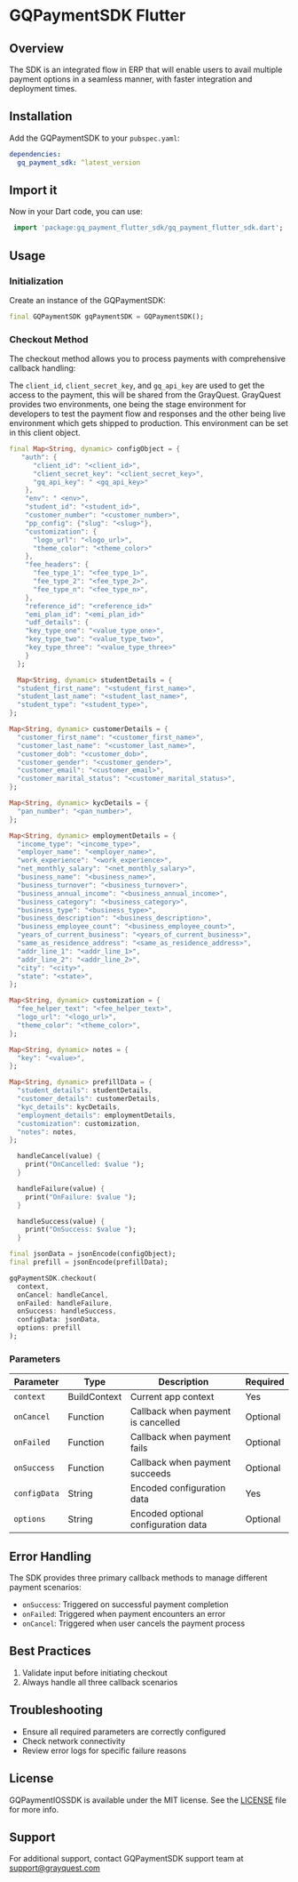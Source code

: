 # GQPaymentSDK Flutter

## Overview
The SDK is an integrated flow in ERP that will enable users to avail multiple payment options in a seamless manner, with faster integration and deployment times.

<!-- The `GQPaymentSDK` is a payment SDK that allows developers to integrate a seamless payment gateway into their Flutter applications. It provides callbacks for success, failure, and cancellation of the payment process, along with options for prefilled user data. -->


## Installation

Add the GQPaymentSDK to your `pubspec.yaml`:
```yaml
dependencies:
  gq_payment_sdk: ^latest_version
```
## Import it 
Now in your Dart code, you can use:
```dart
 import 'package:gq_payment_flutter_sdk/gq_payment_flutter_sdk.dart';
```

## Usage

### Initialization
Create an instance of the GQPaymentSDK:
```dart
final GQPaymentSDK gqPaymentSDK = GQPaymentSDK();
```

### Checkout Method
The checkout method allows you to process payments with comprehensive callback handling:


The `client_id`, `client_secret_key`, and `gq_api_key` are used to get the access to the payment, this will be shared from the GrayQuest.
GrayQuest provides two environments, one being the stage environment for developers to test the payment flow and responses and the other being live environment which gets shipped to production. This environment can be set in this client object.

```dart
final Map<String, dynamic> configObject = {
   "auth": {
      "client_id": "<client_id>",
      "client_secret_key": "<client_secret_key>",
      "gq_api_key": " <gq_api_key>"
    },
    "env": " <env>",
    "student_id": "<student_id>",
    "customer_number": "<customer_number>",
    "pp_config": {"slug": "<slug>"},
    "customization": {
      "logo_url": "<logo_url>",
      "theme_color": "<theme_color>"
    },
    "fee_headers": {
      "fee_type_1": "<fee_type_1>",
      "fee_type_2": "<fee_type_2>",
      "fee_type_n": "<fee_type_n>",
    },
    "reference_id": "<reference_id>"
    "emi_plan_id": "<emi_plan_id>"
    "udf_details": {
    "key_type_one": "<value_type_one>", 
    "key_type_two": "<value_type_two>", 
    "key_type_three": "<value_type_three>" 
    }
  };

  Map<String, dynamic> studentDetails = {
  "student_first_name": "<student_first_name>",
  "student_last_name": "<student_last_name>",
  "student_type": "<student_type>",
};

Map<String, dynamic> customerDetails = {
  "customer_first_name": "<customer_first_name>",
  "customer_last_name": "<customer_last_name>",
  "customer_dob": "<customer_dob>",
  "customer_gender": "<customer_gender>",
  "customer_email": "<customer_email>",
  "customer_marital_status": "<customer_marital_status>",
};

Map<String, dynamic> kycDetails = {
  "pan_number": "<pan_number>",
};

Map<String, dynamic> employmentDetails = {
  "income_type": "<income_type>",
  "employer_name": "<employer_name>",
  "work_experience": "<work_experience>",
  "net_monthly_salary": "<net_monthly_salary>",
  "business_name": "<business_name>",
  "business_turnover": "<business_turnover>",
  "business_annual_income": "<business_annual_income>",
  "business_category": "<business_category>",
  "business_type": "<business_type>",
  "business_description": "<business_description>",
  "business_employee_count": "<business_employee_count>",
  "years_of_current_business": "<years_of_current_business>",
  "same_as_residence_address": "<same_as_residence_address>",
  "addr_line_1": "<addr_line_1>",
  "addr_line_2": "<addr_line_2>",
  "city": "<city>",
  "state": "<state>",
};

Map<String, dynamic> customization = {
  "fee_helper_text": "<fee_helper_text>",
  "logo_url": "<logo_url>",
  "theme_color": "<theme_color>",
};

Map<String, dynamic> notes = {
  "key": "<value>",
};

Map<String, dynamic> prefillData = {
  "student_details": studentDetails,
  "customer_details": customerDetails,
  "kyc_details": kycDetails,
  "employment_details": employmentDetails,
  "customization": customization,
  "notes": notes,
};

  handleCancel(value) {
    print("OnCancelled: $value ");
  }

  handleFailure(value) {
    print("OnFailure: $value ");
  }

  handleSuccess(value) {
    print("OnSuccess: $value ");
  }

final jsonData = jsonEncode(configObject);
final prefill = jsonEncode(prefillData);

gqPaymentSDK.checkout(
  context,
  onCancel: handleCancel,
  onFailed: handleFailure,
  onSuccess: handleSuccess,
  configData: jsonData,
  options: prefill
);


```

### Parameters

| Parameter | Type | Description | Required |
|-----------|------|-------------|----------|
| `context` | BuildContext | Current app context | Yes |
| `onCancel` | Function | Callback when payment is cancelled | Optional |
| `onFailed` | Function | Callback when payment fails | Optional |
| `onSuccess` | Function | Callback when payment succeeds | Optional |
| `configData` | String | Encoded configuration data | Yes |
| `options` | String | Encoded optional configuration data | Optional |

## Error Handling
The SDK provides three primary callback methods to manage different payment scenarios:
- `onSuccess`: Triggered on successful payment completion
- `onFailed`: Triggered when payment encounters an error
- `onCancel`: Triggered when user cancels the payment process

## Best Practices
1. Validate input before initiating checkout
2. Always handle all three callback scenarios

## Troubleshooting
- Ensure all required parameters are correctly configured
- Check network connectivity
- Review error logs for specific failure reasons

## License

GQPaymentIOSSDK is available under the MIT license. See the [LICENSE](LICENSE) file for more info.

## Support
For additional support, contact GQPaymentSDK support team at support@grayquest.com
